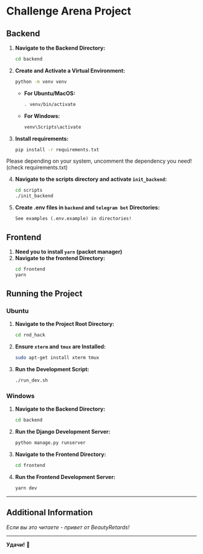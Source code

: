 # Challenge Arena Project

## Backend

1. **Navigate to the Backend Directory:**
   ```sh
   cd backend
   ```

2. **Create and Activate a Virtual Environment:**
   ```sh
   python -m venv venv
   ```

   - **For Ubuntu/MacOS:**
     ```sh
     . venv/bin/activate
     ```

   - **For Windows:**
     ```sh
     venv\Scripts\activate
     ```

3. **Install requirements:**
   ```sh
   pip install -r requirements.txt
   ```
Please depending on your system, uncomment the dependency you need!
(check requirements.txt)

4. **Navigate to the scripts directory and activate `init_backend`:**
   ```sh
   cd scripts
   ./init_backend
   ```

5. **Create .env files in `backend` and `telegram bot` Directories:**
   ```
   See examples (.env.example) in directories!
   ```


## Frontend

1. **Need you to install `yarn` (packet manager)**
2. **Navigate to the frontend Directory:**
   ```sh
   cd frontend
   yarn
   ```

## Running the Project

### Ubuntu

1. **Navigate to the Project Root Directory:**
   ```sh
   cd rnd_hack
   ```

2. **Ensure `xterm` and `tmux` are Installed:**
   ```sh
   sudo apt-get install xterm tmux
   ```

3. **Run the Development Script:**
   ```sh
   ./run_dev.sh
   ```

### Windows

1. **Navigate to the Backend Directory:**
   ```sh
   cd backend
   ```

2. **Run the Django Development Server:**
   ```sh
   python manage.py runserver
   ```

3. **Navigate to the Frontend Directory:**
   ```sh
   cd frontend
   ```

4. **Run the Frontend Development Server:**
   ```sh
   yarn dev
   ```

---

## Additional Information

*Если вы это читаете - привет от BeautyRetards!*

---

**Удачи!** 🚀